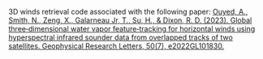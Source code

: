 3D winds retrieval code associated with the following paper:
[Ouyed, A., Smith, N., Zeng, X., Galarneau Jr, T., Su, H., & Dixon, R. D. (2023). Global three‐dimensional water vapor feature‐tracking for horizontal winds using hyperspectral infrared sounder data from overlapped tracks of two satellites. Geophysical Research Letters, 50(7), e2022GL101830.](https://agupubs.onlinelibrary.wiley.com/doi/full/10.1029/2022GL101830)
